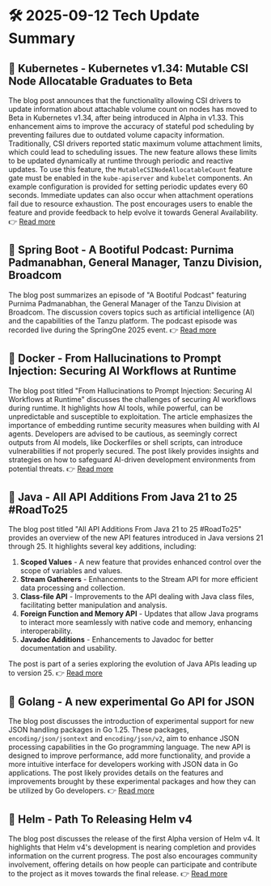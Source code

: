 # 🛠️ 2025-09-12 Tech Update Summary

## 🔹 Kubernetes - Kubernetes v1.34: Mutable CSI Node Allocatable Graduates to Beta
The blog post announces that the functionality allowing CSI drivers to update information about attachable volume count on nodes has moved to Beta in Kubernetes v1.34, after being introduced in Alpha in v1.33. This enhancement aims to improve the accuracy of stateful pod scheduling by preventing failures due to outdated volume capacity information. Traditionally, CSI drivers reported static maximum volume attachment limits, which could lead to scheduling issues. The new feature allows these limits to be updated dynamically at runtime through periodic and reactive updates. To use this feature, the `MutableCSINodeAllocatableCount` feature gate must be enabled in the `kube-apiserver` and `kubelet` components. An example configuration is provided for setting periodic updates every 60 seconds. Immediate updates can also occur when attachment operations fail due to resource exhaustion. The post encourages users to enable the feature and provide feedback to help evolve it towards General Availability.
👉 [Read more](https://kubernetes.io/blog/2025/09/11/kubernetes-v1-34-mutable-csi-node-allocatable-count/)

## 🔹 Spring Boot - A Bootiful Podcast: Purnima Padmanabhan, General Manager, Tanzu Division, Broadcom
The blog post summarizes an episode of "A Bootiful Podcast" featuring Purnima Padmanabhan, the General Manager of the Tanzu Division at Broadcom. The discussion covers topics such as artificial intelligence (AI) and the capabilities of the Tanzu platform. The podcast episode was recorded live during the SpringOne 2025 event.
👉 [Read more](https://spring.io/blog/2025/09/11/a-bootiful-podcast-purnima-padmanabhan)

## 🔹 Docker - From Hallucinations to Prompt Injection: Securing AI Workflows at Runtime
The blog post titled "From Hallucinations to Prompt Injection: Securing AI Workflows at Runtime" discusses the challenges of securing AI workflows during runtime. It highlights how AI tools, while powerful, can be unpredictable and susceptible to exploitation. The article emphasizes the importance of embedding runtime security measures when building with AI agents. Developers are advised to be cautious, as seemingly correct outputs from AI models, like Dockerfiles or shell scripts, can introduce vulnerabilities if not properly secured. The post likely provides insights and strategies on how to safeguard AI-driven development environments from potential threats.
👉 [Read more](https://www.docker.com/blog/secure-ai-agents-runtime-security/)

## 🔹 Java - All API Additions From Java 21 to 25 #RoadTo25
The blog post titled "All API Additions From Java 21 to 25 #RoadTo25" provides an overview of the new API features introduced in Java versions 21 through 25. It highlights several key additions, including:

1. **Scoped Values** - A new feature that provides enhanced control over the scope of variables and values.
2. **Stream Gatherers** - Enhancements to the Stream API for more efficient data processing and collection.
3. **Class-file API** - Improvements to the API dealing with Java class files, facilitating better manipulation and analysis.
4. **Foreign Function and Memory API** - Updates that allow Java programs to interact more seamlessly with native code and memory, enhancing interoperability.
5. **Javadoc Additions** - Enhancements to Javadoc for better documentation and usability.

The post is part of a series exploring the evolution of Java APIs leading up to version 25.
👉 [Read more](https://inside.java/2025/09/09/roadto25-api/)

## 🔹 Golang - A new experimental Go API for JSON
The blog post discusses the introduction of experimental support for new JSON handling packages in Go 1.25. These packages, `encoding/json/jsontext` and `encoding/json/v2`, aim to enhance JSON processing capabilities in the Go programming language. The new API is designed to improve performance, add more functionality, and provide a more intuitive interface for developers working with JSON data in Go applications. The post likely provides details on the features and improvements brought by these experimental packages and how they can be utilized by Go developers.
👉 [Read more](https://go.dev/blog/jsonv2-exp)

## 🔹 Helm - Path To Releasing Helm v4
The blog post discusses the release of the first Alpha version of Helm v4. It highlights that Helm v4's development is nearing completion and provides information on the current progress. The post also encourages community involvement, offering details on how people can participate and contribute to the project as it moves towards the final release.
👉 [Read more](https://helm.sh/blog/path-to-helm-v4/)

